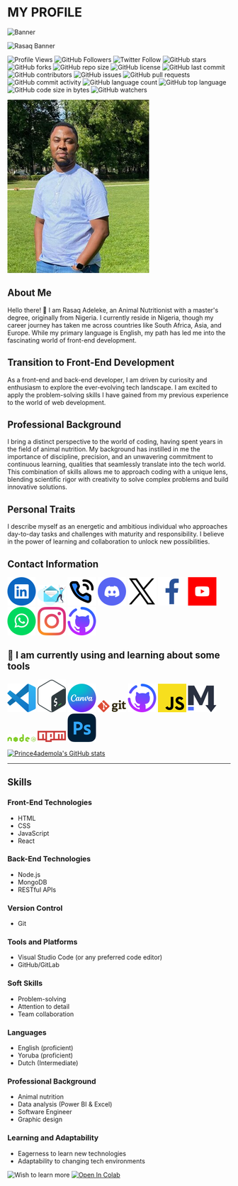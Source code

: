 # MY PROFILE

![Banner](https://capsule-render.vercel.app/api?type=egg&height=180&color=gradient&text=Hey%20everyone%20💻&animation=twinkling)

![Rasaq Banner](./img/Rasaq%20Name.gif)

![Profile Views](https://komarev.com/ghpvc/?username=prince4ademola&color=blue)
![GitHub Followers](https://img.shields.io/github/followers/prince4ademola?label=Followers&style=social)
![Twitter Follow](https://img.shields.io/twitter/follow/prince4ademola?style=social)
![GitHub stars](https://img.shields.io/github/stars/prince4ademola/prince4ademola?style=social)
![GitHub forks](https://img.shields.io/github/forks/prince4ademola/prince4ademola?style=social)
![GitHub repo size](https://img.shields.io/github/repo-size/prince4ademola/prince4ademola)
![GitHub license](https://img.shields.io/github/license/prince4ademola/prince4ademola)
![GitHub last commit](https://img.shields.io/github/last-commit/prince4ademola/prince4ademola)
![GitHub contributors](https://img.shields.io/github/contributors/prince4ademola/prince4ademola)
![GitHub issues](https://img.shields.io/github/issues/prince4ademola/prince4ademola)
![GitHub pull requests](https://img.shields.io/github/issues-pr/prince4ademola/prince4ademola)
![GitHub commit activity](https://img.shields.io/github/commit-activity/m/prince4ademola/prince4ademola)
![GitHub language count](https://img.shields.io/github/languages/count/prince4ademola/prince4ademola)
![GitHub top language](https://img.shields.io/github/languages/top/prince4ademola/prince4ademola)
![GitHub code size in bytes](https://img.shields.io/github/languages/code-size/prince4ademola/prince4ademola)
![GitHub watchers](https://img.shields.io/github/watchers/prince4ademola/prince4ademola?style=social)

![Profile picture](./img/profile%20Picture.jpg)

## About Me

Hello there! 👋 I am Rasaq Adeleke, an Animal Nutritionist with a master's degree, originally from Nigeria. 
I currently reside in Nigeria, though my career journey has taken me across countries like South Africa, Asia, and Europe. 
While my primary language is English, my path has led me into the fascinating world of front-end development.

## Transition to Front-End Development

As a front-end and back-end developer, I am driven by curiosity and enthusiasm to explore the ever-evolving tech landscape. 
I am excited to apply the problem-solving skills I have gained from my previous experience to the world of web development.

## Professional Background

I bring a distinct perspective to the world of coding, having spent years in the
field of animal nutrition. My background has instilled in me the importance of discipline, precision, and 
an unwavering commitment to continuous learning, qualities that seamlessly translate into the tech world.
This combination of skills allows me to approach coding with a unique lens, blending scientific rigor with 
creativity to solve complex problems and build innovative solutions.

## Personal Traits

I describe myself as an energetic and ambitious individual who approaches
day-to-day tasks and challenges with maturity and responsibility. I believe in
the power of learning and collaboration to unlock new possibilities.

## Contact Information

[![LinkedIn](./img/linkedin.png)](https://www.linkedin.com/in/adelekeademola/)
[![E-mail](./img/Email%20icon%202.png)](prince4ademola@gmail.com)
[![Phone](./img/phone-call.png)](tel:+32466226048)
[![Discord](./img/discord.png)](http://discordapp.com/users/1190323347196739717)
[![Twitter](./img/X%20twitter.png)](https://twitter.com/PRINCE4ADEMOLA)
[![Facebook](./img/facebook%20icon.png)](https://www.facebook.com/adeleke.ademola)
[![Youtube](./img/youtube.png)](https://www.youtube.com/channel/UCIBU8GqmlNkOC_8YN1IINaw?sub_confirmation=1)
[![Click to Send WhatsApp Message](./img/whatsapp.png)](https://wa.me/2348067111915)
[![Instagram](./img/instagram.png)](https://www.instagram.com/prince4ademola/?hl=en)
[![Github](./img/github-desktop.png)](https://github.com/Prince4ademola)

## 🚀 I am currently using and learning about some tools

![vscode](./img/vs-code.png) ![bash](./img/bash.png)
![canva](./img/canva-icon.png) ![git](./img/git.png)
![github](./img/github-desktop.png) ![javascript](./img/javascript-js.png)
![markdown](./img/markdown.png) ![nodejs](./img/nodejs-plain-wordmark.png)
![npm](./img/npm.png) ![photoshop](./img/adobe-photoshop.png)

[![Prince4ademola's GitHub stats](https://github-readme-stats.vercel.app/api/pin/?username=prince4ademola&repo=prince4ademola&cache_seconds=86400&theme=transparent)](https://github.com/prince4ademola/prince4ademola)

---

## Skills

### Front-End Technologies

- HTML
- CSS
- JavaScript
- React

### Back-End Technologies
- Node.js
- MongoDB
- RESTful APIs 

### Version Control

- Git

### Tools and Platforms

- Visual Studio Code (or any preferred code editor)
- GitHub/GitLab

### Soft Skills

- Problem-solving
- Attention to detail
- Team collaboration

### Languages

- English (proficient)
- Yoruba (proficient)
- Dutch (Intermediate) 

### Professional Background

- Animal nutrition
- Data analysis (Power BI & Excel)
- Software Engineer
- Graphic design

### Learning and Adaptability

- Eagerness to learn new technologies
- Adaptability to changing tech environments

![Wish to learn more](https://img.shields.io/badge/wish_to_learn_more-blue?color=rgb)
[![Open In Colab](https://colab.research.google.com/assets/colab-badge.svg)](https://colab.research.google.com/github/prince4ademola/prince4ademola)
